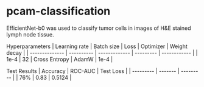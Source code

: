# pcam-classification
EfficientNet-b0 was used to classify tumor cells in images of H&E stained lymph node tissue. 

Hyperparameters
| Learning rate  | Batch size | Loss          | Optimizer | Weight decay | 
| -------------- | ---------- | ------------- | --------- | ------------ |
| 1e-4           | 32         | Cross Entropy | AdamW     | 1e-4         |

Test Results
| Accuracy  | ROC-AUC | Test Loss | 
| --------- | ------- | --------- |
| 76%       | 0.83    | 0.5124    |
